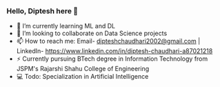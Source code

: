 ### Hello, Diptesh here 👋

- 🌱 I’m currently learning ML and DL
- 👯 I’m looking to collaborate on Data Science projects
- 📫 How to reach me: Email- dipteshchaudhari2002@gmail.com | LinkedIn- https://www.linkedin.com/in/diptesh-chaudhari-a87021218
- ⚡ Currently pursuing BTech degree in Information Technology from JSPM's Rajarshi Shahu College of Engineering
- 💻 Todo: Specialization in Artificial Intelligence 
